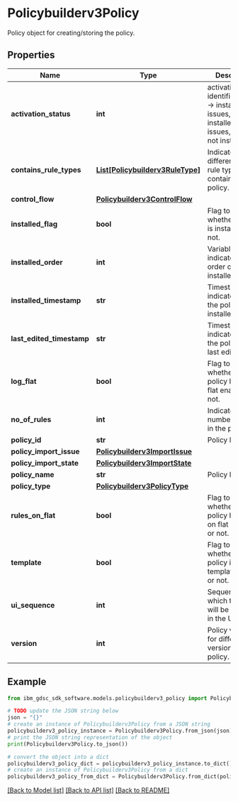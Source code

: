 # Policybuilderv3Policy

Policy object for creating/storing the policy.

## Properties

Name | Type | Description | Notes
------------ | ------------- | ------------- | -------------
**activation_status** | **int** | activation_status identifier: 1001 -&gt; install with no issues, 1002-&gt; installed with issues, 1003 -&gt; not installed. | [optional] 
**contains_rule_types** | [**List[Policybuilderv3RuleType]**](Policybuilderv3RuleType.md) | Indicates different type of rule types contained by the policy. | [optional] 
**control_flow** | [**Policybuilderv3ControlFlow**](Policybuilderv3ControlFlow.md) |  | [optional] 
**installed_flag** | **bool** | Flag to indicate whether policy is installed or not. | [optional] 
**installed_order** | **int** | Variable to indicate the order of the installed policy. | [optional] 
**installed_timestamp** | **str** | Timestamp to indicate when the policy was installed. | [optional] 
**last_edited_timestamp** | **str** | Timestamp to indicate when the policy was last edited. | [optional] 
**log_flat** | **bool** | Flag to indicate whether the policy has log flat enabled or not. | [optional] 
**no_of_rules** | **int** | Indicates number of rules in the policy. | [optional] 
**policy_id** | **str** | Policy Id. | [optional] 
**policy_import_issue** | [**Policybuilderv3ImportIssue**](Policybuilderv3ImportIssue.md) |  | [optional] 
**policy_import_state** | [**Policybuilderv3ImportState**](Policybuilderv3ImportState.md) |  | [optional] 
**policy_name** | **str** | Policy Name. | [optional] 
**policy_type** | [**Policybuilderv3PolicyType**](Policybuilderv3PolicyType.md) |  | [optional] 
**rules_on_flat** | **bool** | Flag to indicate whether the policy has rules on flat enabled or not. | [optional] 
**template** | **bool** | Flag to indicate whether the policy is a template policy or not. | [optional] 
**ui_sequence** | **int** | Sequence in which the policy will be displayed in the UI. | [optional] 
**version** | **int** | Policy version for different versions of the policy. | [optional] 

## Example

```python
from ibm_gdsc_sdk_software.models.policybuilderv3_policy import Policybuilderv3Policy

# TODO update the JSON string below
json = "{}"
# create an instance of Policybuilderv3Policy from a JSON string
policybuilderv3_policy_instance = Policybuilderv3Policy.from_json(json)
# print the JSON string representation of the object
print(Policybuilderv3Policy.to_json())

# convert the object into a dict
policybuilderv3_policy_dict = policybuilderv3_policy_instance.to_dict()
# create an instance of Policybuilderv3Policy from a dict
policybuilderv3_policy_from_dict = Policybuilderv3Policy.from_dict(policybuilderv3_policy_dict)
```
[[Back to Model list]](../README.md#documentation-for-models) [[Back to API list]](../README.md#documentation-for-api-endpoints) [[Back to README]](../README.md)


